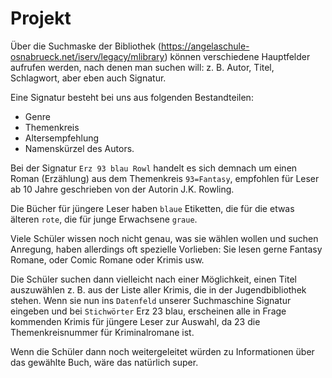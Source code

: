 # Projekt

Über die Suchmaske der Bibliothek
(<https://angelaschule-osnabrueck.net/iserv/legacy/mlibrary>) können
verschiedene Hauptfelder aufrufen werden, nach denen man suchen will: z. B.
Autor, Titel, Schlagwort, aber eben auch Signatur.

Eine Signatur besteht bei uns aus folgenden Bestandteilen: 
- Genre
- Themenkreis
- Altersempfehlung
- Namenskürzel des Autors.

Bei der Signatur `Erz 93 blau Rowl` handelt es sich demnach um einen Roman
(Erzählung) aus dem Themenkreis `93=Fantasy`, empfohlen für Leser ab 10 Jahre
geschrieben von der Autorin J.K. Rowling.

Die Bücher für jüngere Leser haben `blaue` Etiketten, die für die etwas älteren
`rote`, die für junge Erwachsene `graue`.

Viele Schüler wissen noch nicht genau, was sie wählen wollen und suchen
Anregung, haben allerdings oft spezielle Vorlieben: Sie lesen gerne Fantasy
Romane, oder Comic Romane oder Krimis usw.

Die Schüler suchen dann vielleicht nach einer Möglichkeit, einen Titel
auszuwählen z. B. aus der Liste aller Krimis, die in der Jugendbibliothek
stehen. Wenn sie nun ins `Datenfeld` unserer Suchmaschine Signatur eingeben und
bei `Stichwörter` Erz 23 blau, erscheinen alle in Frage kommenden Krimis für
jüngere Leser zur Auswahl, da 23 die Themenkreisnummer für Kriminalromane ist.

Wenn die Schüler dann noch weitergeleitet würden zu Informationen über das
gewählte Buch, wäre das natürlich super.
